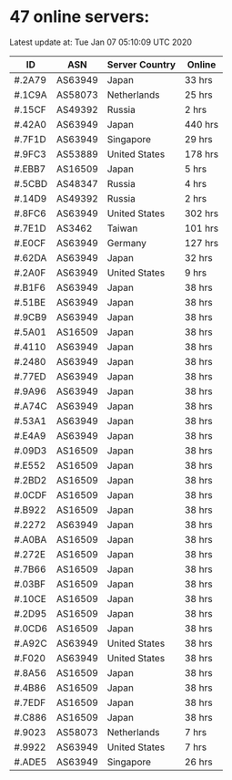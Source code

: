 # 47 online servers:

Latest update at: Tue Jan 07 05:10:09 UTC 2020

| ID | ASN | Server Country | Online |
| -- | --- | -------------- | ------ |
| #.2A79 | AS63949 | Japan | 33 hrs |
| #.1C9A | AS58073 | Netherlands | 25 hrs |
| #.15CF | AS49392 | Russia | 2 hrs |
| #.42A0 | AS63949 | Japan | 440 hrs |
| #.7F1D | AS63949 | Singapore | 29 hrs |
| #.9FC3 | AS53889 | United States | 178 hrs |
| #.EBB7 | AS16509 | Japan | 5 hrs |
| #.5CBD | AS48347 | Russia | 4 hrs |
| #.14D9 | AS49392 | Russia | 2 hrs |
| #.8FC6 | AS63949 | United States | 302 hrs |
| #.7E1D | AS3462 | Taiwan | 101 hrs |
| #.E0CF | AS63949 | Germany | 127 hrs |
| #.62DA | AS63949 | Japan | 32 hrs |
| #.2A0F | AS63949 | United States | 9 hrs |
| #.B1F6 | AS63949 | Japan | 38 hrs |
| #.51BE | AS63949 | Japan | 38 hrs |
| #.9CB9 | AS63949 | Japan | 38 hrs |
| #.5A01 | AS16509 | Japan | 38 hrs |
| #.4110 | AS63949 | Japan | 38 hrs |
| #.2480 | AS63949 | Japan | 38 hrs |
| #.77ED | AS63949 | Japan | 38 hrs |
| #.9A96 | AS63949 | Japan | 38 hrs |
| #.A74C | AS63949 | Japan | 38 hrs |
| #.53A1 | AS63949 | Japan | 38 hrs |
| #.E4A9 | AS63949 | Japan | 38 hrs |
| #.09D3 | AS16509 | Japan | 38 hrs |
| #.E552 | AS16509 | Japan | 38 hrs |
| #.2BD2 | AS16509 | Japan | 38 hrs |
| #.0CDF | AS16509 | Japan | 38 hrs |
| #.B922 | AS16509 | Japan | 38 hrs |
| #.2272 | AS63949 | Japan | 38 hrs |
| #.A0BA | AS16509 | Japan | 38 hrs |
| #.272E | AS16509 | Japan | 38 hrs |
| #.7B66 | AS16509 | Japan | 38 hrs |
| #.03BF | AS16509 | Japan | 38 hrs |
| #.10CE | AS16509 | Japan | 38 hrs |
| #.2D95 | AS16509 | Japan | 38 hrs |
| #.0CD6 | AS16509 | Japan | 38 hrs |
| #.A92C | AS63949 | United States | 38 hrs |
| #.F020 | AS63949 | United States | 38 hrs |
| #.8A56 | AS16509 | Japan | 38 hrs |
| #.4B86 | AS16509 | Japan | 38 hrs |
| #.7EDF | AS16509 | Japan | 38 hrs |
| #.C886 | AS16509 | Japan | 38 hrs |
| #.9023 | AS58073 | Netherlands | 7 hrs |
| #.9922 | AS63949 | United States | 7 hrs |
| #.ADE5 | AS63949 | Singapore | 26 hrs |

